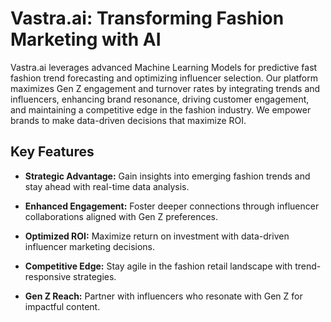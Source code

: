 # Vastra.ai: Transforming Fashion Marketing with AI

Vastra.ai leverages advanced Machine Learning Models for predictive fast fashion trend forecasting and optimizing influencer selection. Our platform maximizes Gen Z engagement and turnover rates by integrating trends and influencers, enhancing brand resonance, driving customer engagement, and maintaining a competitive edge in the fashion industry. We empower brands to make data-driven decisions that maximize ROI.

## Key Features

- **Strategic Advantage:** Gain insights into emerging fashion trends and stay ahead with real-time data analysis.
  
- **Enhanced Engagement:** Foster deeper connections through influencer collaborations aligned with Gen Z preferences.

- **Optimized ROI:** Maximize return on investment with data-driven influencer marketing decisions.

- **Competitive Edge:** Stay agile in the fashion retail landscape with trend-responsive strategies.

- **Gen Z Reach:** Partner with influencers who resonate with Gen Z for impactful content.
